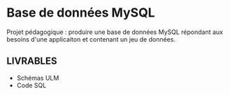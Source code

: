 # Base de données MySQL

Projet pédagogique : produire une base de données MySQL répondant aux besoins d'une applicaiton et contenant un jeu de données. 

## LIVRABLES

- Schémas ULM 
- Code SQL
